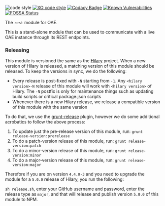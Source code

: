 ![code style](https://img.shields.io/badge/code_style-prettier-ff69b4.svg)
[![XO code style](https://img.shields.io/badge/code_style-XO-5ed9c7.svg)](https://github.com/xojs/xo)
[![Codacy Badge](https://api.codacy.com/project/badge/Grade/aa6d33e526e1412793923ddd463f426f)](https://www.codacy.com/app/oaeproject/oae-rest?utm_source=github.com&amp;utm_medium=referral&amp;utm_content=oaeproject/oae-rest&amp;utm_campaign=Badge_Grade)
[![Known Vulnerabilities](https://snyk.io/test/github/oaeproject/oae-rest/badge.svg)](https://snyk.io/test/github/oaeproject/oae-rest)
[![FOSSA Status](https://app.fossa.io/api/projects/git%2Bgithub.com%2Foaeproject%2Foae-rest.svg?type=shield)](https://app.fossa.io/projects/git%2Bgithub.com%2Foaeproject%2Foae-rest?ref=badge_shield)

The `rest` module for OAE.

This is a stand-alone module that can be used to communicate with a live OAE instance through its REST endpoints.

### Releasing

This module is versioned the same as the [Hilary](https://github.com/oaeproject/Hilary) project. When a new version of Hilary is released, a matching version of this module should be released. To keep the versions in sync, we do the following:

* Every release is post-fixed with `-N` starting from `-1`. Any `<hilary version>-N` release of this module will work with `<hilary version>` of Hilary. The `-N` postfix is only for maintenance things such as updating build scripts or critical package.json scripts
* Whenever there is a new Hilary release, we release a compatible version of this module with the same version

To do that, we use the [grunt-release](https://github.com/geddski/grunt-release) plugin, however we do some additional acrobatics to follow the above process:

1. To update just the pre-release version of this module, run: `grunt release-version:prerelease`
2. To do a patch-version release of this module, run: `grunt release-version:patch`
3. To do a minor-version release of this module, run: `grunt release-version:minor`
4. To do a major-version release of this module, run: `grunt release-version:major`

Therefore if you are on version `4.4.0-3` and you need to upgrade the module for a `5.0.0` release of Hilary, you run the following:

`sh release.sh`, enter your GitHub username and password, enter the release type as `major`, and that will release and publish version `5.0.0` of this module to NPM.
